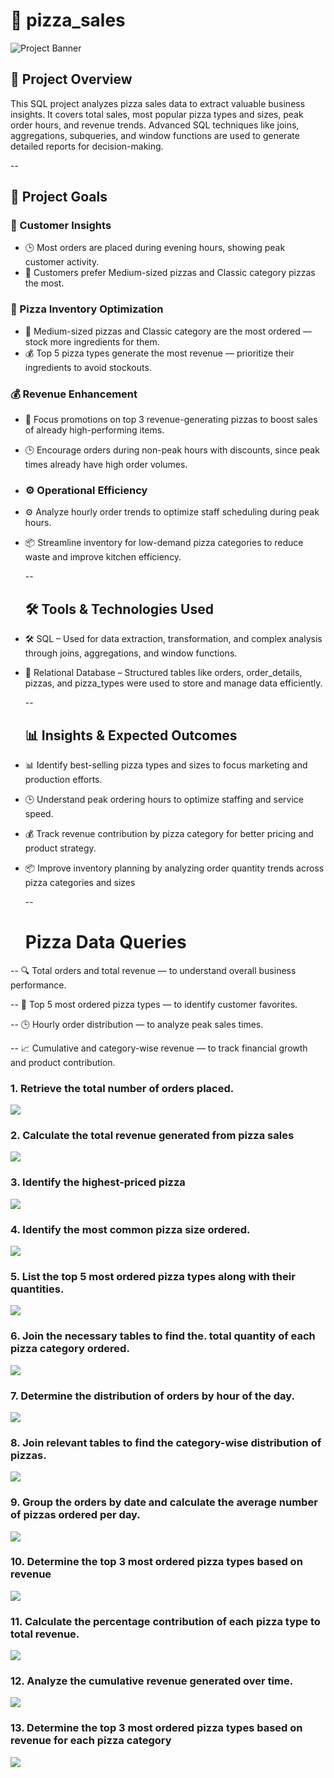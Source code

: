 # 🍕  pizza_sales

![Project Banner](https://github.com/Akshay240624/pizza_sales/blob/b1c8614274f59667e6352be724440094436cf1e9/code_output/banner.jpg)

## 📌 Project Overview
This SQL project analyzes pizza sales data to extract valuable business insights. It covers total sales, most popular pizza types and sizes, peak order hours, and revenue trends. Advanced SQL techniques like joins, aggregations, subqueries, and window functions are used to generate detailed reports for decision-making.


--
## 🎯 Project Goals

### 🛒 Customer Insights


- 🕒 Most orders are placed during evening hours, showing peak customer activity.
- 🍕 Customers prefer Medium-sized pizzas and Classic category pizzas the most.

###  🍕 Pizza  Inventory Optimization

- 🍕 Medium-sized pizzas and Classic category are the most ordered — stock more ingredients for them.
- 💰 Top 5 pizza types generate the most revenue — prioritize their ingredients to avoid stockouts.

### 💰 Revenue Enhancement

- 💸 Focus promotions on top 3 revenue-generating pizzas to boost sales of already high-performing items.
- 🕒 Encourage orders during non-peak hours with discounts, since peak times already have high order volumes.

- ### ⚙️ Operational Efficiency

- ⚙️ Analyze hourly order trends to optimize staff scheduling during peak hours.
- 📦 Streamline inventory for low-demand pizza categories to reduce waste and improve kitchen efficiency.


  --

  ## 🛠️ Tools & Technologies Used

- 🛠️ SQL – Used for data extraction, transformation, and complex analysis through joins, aggregations, and window functions.
- 💾 Relational Database – Structured tables like orders, order_details, pizzas, and pizza_types were used to store and manage data efficiently.

  --

  ## 📊 Insights & Expected Outcomes
- 📊 Identify best-selling pizza types and sizes to focus marketing and production efforts.
- 🕒 Understand peak ordering hours to optimize staffing and service speed.
- 💰 Track revenue contribution by pizza category for better pricing and product strategy.
- 📦 Improve inventory planning by analyzing order quantity trends across pizza categories and sizes


  --

  # Pizza Data Queries

-- 🔍 Total orders and total revenue — to understand overall business performance.

-- 🍕 Top 5 most ordered pizza types — to identify customer favorites.

-- 🕒 Hourly order distribution — to analyze peak sales times.

-- 📈 Cumulative and category-wise revenue — to track financial growth and product contribution.

### 1. Retrieve the total number of orders placed.

![](https://github.com/Akshay240624/pizza_sales/blob/main/code_output/1.%20Retrieve%20the%20total%20number%20of%20orders%20placed..png)

### 2. Calculate the total revenue generated from pizza sales
![](https://github.com/Akshay240624/pizza_sales/blob/main/code_output/2.%20Calculate%20the%20total%20revenue%20generated%20from%20pizza%20sales..png)

### 3. Identify the highest-priced pizza
![](https://github.com/Akshay240624/pizza_sales/blob/main/code_output/3.%20Identify%20the%20highest-priced%20pizza.png)

### 4. Identify the most common pizza size ordered.
![](https://github.com/Akshay240624/pizza_sales/blob/main/code_output/4.%20Identify%20the%20most%20common%20pizza%20size%20ordered..png)

### 5. List the top 5 most ordered pizza types along with their quantities.
![](https://github.com/Akshay240624/pizza_sales/blob/main/code_output/5.%20List%20the%20top%205%20most%20ordered%20pizza%20types%20along%20with%20their%20quantities..png)

### 6. Join the necessary tables to find the. total quantity of each pizza category ordered.
![](https://github.com/Akshay240624/pizza_sales/blob/main/code_output/6.%20Join%20the%20necessary%20tables%20to%20find%20the%20total%20quantity%20of%20each%20pizza%20category%20ordered.png)

### 7. Determine the distribution of orders by hour of the day.
![](https://github.com/Akshay240624/pizza_sales/blob/main/code_output/7.Determine%20the%20distribution%20of%20orders%20by%20hour%20of%20the%20day..png)

### 8. Join relevant tables to find the category-wise distribution of pizzas.
![](https://github.com/Akshay240624/pizza_sales/blob/main/code_output/8.Join%20relevant%20tables%20to%20find%20the%20category-wise%20distribution%20of%20pizzas..png)

### 9. Group the orders by date and calculate the average number of pizzas ordered per day.
![](https://github.com/Akshay240624/pizza_sales/blob/main/code_output/9.Group%20the%20orders%20by%20date%20and%20calculate%20the%20average%20number%20of%20pizzas%20ordered%20per%20day..png)

### 10. Determine the top 3 most ordered pizza types based on revenue
![](https://github.com/Akshay240624/pizza_sales/blob/main/code_output/10%20.%20Determine%20the%20top%203%20most%20ordered%20pizza%20types%20based%20on%20revenue..png)

### 11. Calculate the percentage contribution of each pizza type to total revenue.
![](https://github.com/Akshay240624/pizza_sales/blob/main/code_output/11.%20Calculate%20the%20percentage%20contribution%20of%20each%20pizza%20type%20to%20total%20revenue..png)

### 12. Analyze the cumulative revenue generated over time.
![](https://github.com/Akshay240624/pizza_sales/blob/main/code_output/12.%20Analyze%20the%20cumulative%20revenue%20generated%20over%20time..png)

### 13.  Determine the top 3 most ordered pizza types based on revenue for each pizza category
![](https://github.com/Akshay240624/pizza_sales/blob/main/code_output/13%20.Determine%20the%20top%203%20most%20ordered%20pizza%20types%20based%20on%20revenue%20for%20each%20pizza%20category..png)



  








